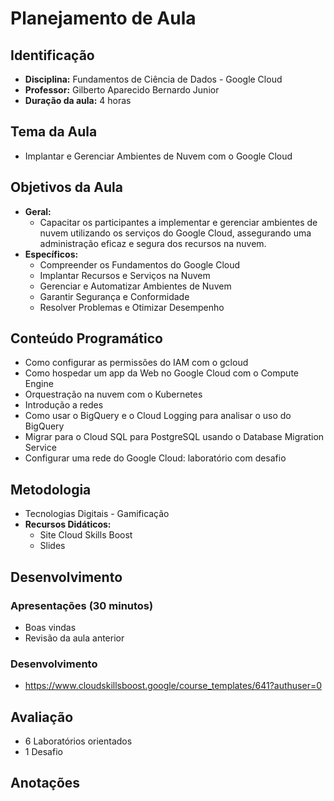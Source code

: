 # Planejamento de Aula

## Identificação
- **Disciplina:** Fundamentos de Ciência de Dados - Google Cloud
- **Professor:** Gilberto Aparecido Bernardo Junior
- **Duração da aula:** 4 horas

## Tema da Aula
- Implantar e Gerenciar Ambientes de Nuvem com o Google Cloud

## Objetivos da Aula
- **Geral:** 
  - Capacitar os participantes a implementar e gerenciar ambientes de nuvem utilizando os serviços do Google Cloud, assegurando uma administração eficaz e segura dos recursos na nuvem.
- **Específicos:**
  - Compreender os Fundamentos do Google Cloud
  - Implantar Recursos e Serviços na Nuvem
  - Gerenciar e Automatizar Ambientes de Nuvem
  - Garantir Segurança e Conformidade
  - Resolver Problemas e Otimizar Desempenho
 
## Conteúdo Programático
  - Como configurar as permissões do IAM com o gcloud
  - Como hospedar um app da Web no Google Cloud com o Compute Engine
  - Orquestração na nuvem com o Kubernetes
  - Introdução a redes
  - Como usar o BigQuery e o Cloud Logging para analisar o uso do BigQuery
  - Migrar para o Cloud SQL para PostgreSQL usando o Database Migration Service
  - Configurar uma rede do Google Cloud: laboratório com desafio
    
## Metodologia
- Tecnologias Digitais - Gamificação
- **Recursos Didáticos:**
  - Site Cloud Skills Boost
  - Slides

## Desenvolvimento

### Apresentações (30 minutos)
- Boas vindas
- Revisão da aula anterior

### Desenvolvimento
- https://www.cloudskillsboost.google/course_templates/641?authuser=0

## Avaliação
- 6 Laboratórios orientados
- 1 Desafio

## Anotações

